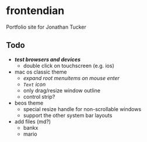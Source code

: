 # frontendian

Portfolio site for Jonathan Tucker

## Todo

- ***test browsers and devices***
  - double click on touchscreen (e.g. ios)
- mac os classic theme
  - *expand root menuitems on mouse enter*
  - *`Text` icon*
  - only drag/resize window outline
  - control strip?
- beos theme
  - special resize handle for non-scrollable windows
  - support the other system bar layouts
- add files (md?)
  - bankx
  - mario
